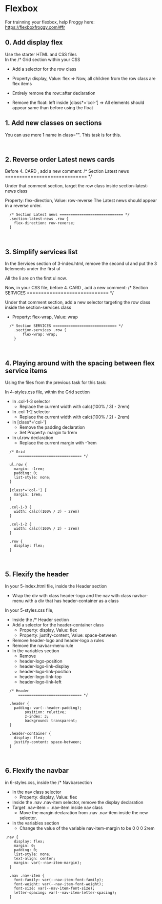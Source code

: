 # Flexbox

For trainning your flexbox, help Froggy here:<br>
https://flexboxfroggy.com/#fr<br>

## 0. Add display flex
Use the starter HTML and CSS files<br>
In the /* Grid section within your CSS<br>

- Add a selector for the row class
- Property: display, Value: flex
=> Now, all children from the row class are flex items

- Entirely remove the row::after declaration
- Remove the float: left inside [class*='col-']
=> All elements should appear same than before using the float<br>

## 1. Add new classes on sections
You can use more 1 name in class="".
This task is for this.

<br>

## 2. Reverse order Latest news cards
Before  4. CARD , add a new comment: /* Section Latest news ============================= */

Under that comment section, target the row class inside section-latest-news class

Property: flex-direction, Value: row-reverse
The Latest news should appear in a reverse order.
```
  /* Section Latest news ============================= */
  .section-latest-news .row {
    flex-direction: row-reverse;
  }
```
<br>

## 3. Simplify services list
In the Services section of 3-index.html, remove the second ul and put the 3 lielements under the first ul<br>

All the li are on the first ul now.<br>

Now, in your CSS file, before  4. CARD , add a new comment: /* Section SERVICES ============================= */<br>

Under that comment section, add a new selector targeting the row class inside the section-services class

- Property: flex-wrap, Value: wrap
```
  /* Section SERVICES ============================= */
    .section-services .row {
        flex-wrap: wrap;
    }
```
<br>

## 4. Playing around with the spacing between flex service items
Using the files from the previous task for this task:<br>

In 4-styles.css file, within the Grid section<br>

- In .col-1-3 selector
  - Replace the current width with calc((100% / 3) - 2rem)
- In .col-1-2 selector
  - Replace the current width with calc((100% / 2) - 2rem)
- In [class*='col-']
  - Remove the padding declaration
  - Set Property: margin to 1rem
- In ul.row declaration
  - Replace the current margin with -1rem
```
  /* Grid
      ============================= */
  
  ul.row {
    margin: -1rem;
    padding: 0;
    list-style: none;
  }

  [class*='col-'] {
    margin: 1rem;
  }
  
  .col-1-3 {
    width: calc((100% / 3) - 2rem)
  }
  
  .col-1-2 {
    width: calc((100% / 2) - 2rem)
  }

  .row {
    display: flex;
  }
  ```
  <br>

## 5. Flexify the header
In your 5-index.html file, inside the Header section
- Wrap the div with class header-logo and the nav with class navbar-menu with a div that has header-container as a class

In your 5-styles.css file,
- Inside the /* Header section
- Add a selector for the header-container class
  - Property: display, Value: flex
  - Property: justify-content, Value: space-between
- Remove header-logo and header-logo a rules
- Remove the navbar-menu rule
- In the variables section
  - Remove
   - header-logo-position
   - header-logo-link-display
   - header-logo-link-position
   - header-logo-link-top
   - header-logo-link-left
```
  /* Header
      ============================= */
  
  .header {
    padding: var(--header-padding);
         position: relative;
         z-index: 3;
         background: transparent;
  }

  .header-container {
    display: flex;
    justify-content: space-between;
  }
```
<br>

## 6. Flexify the navbar
in 6-styles.css, inside the /* Navbarsection
- In the nav class selector
  - Property: display, Value: flex
- Inside the .nav .nav-item selector, remove the display declaration
- Target .nav-item + .nav-item inside nav class
  - Move the margin declaration from .nav .nav-item inside the new selector.
- In the variables section
  - Change the value of the variable nav-item-margin to be 0 0 0 2rem
```
.nav {
    display: flex;
    margin: 0;
    padding: 0;
    list-style: none;
    text-align: center;
    margin: var(--nav-item-margin);
  }
  
  .nav .nav-item {
    font-family: var(--nav-item-font-family);
    font-weight: var(--nav-item-font-weight);
    font-size: var(--nav-item-font-size);
    letter-spacing: var(--nav-item-letter-spacing);
  }
  
```
<br>
